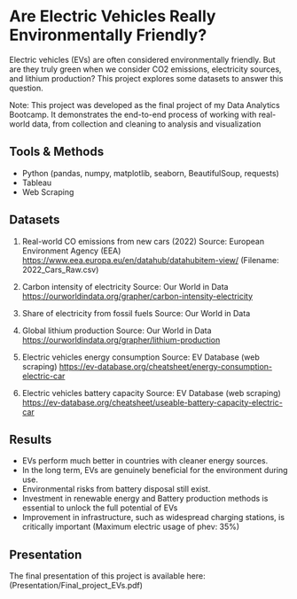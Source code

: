 # Are Electric Vehicles Really Environmentally Friendly?

Electric vehicles (EVs) are often considered environmentally friendly. But are they truly green when we consider CO2 emissions, electricity sources, and lithium production? This project explores some datasets to answer this question.  

Note: This project was developed as the final project of my Data Analytics Bootcamp. It demonstrates the end-to-end process of working with real-world data, from collection and cleaning to analysis and visualization

## Tools & Methods

- Python (pandas, numpy, matplotlib, seaborn, BeautifulSoup, requests)
- Tableau 
- Web Scraping 

## Datasets 

1. Real-world CO emissions from new cars (2022) 
Source: European Environment Agency (EEA) 
https://www.eea.europa.eu/en/datahub/datahubitem-view/ (Filename: 2022_Cars_Raw.csv)

2. Carbon intensity of electricity 
Source: Our World in Data  
https://ourworldindata.org/grapher/carbon-intensity-electricity 

3. Share of electricity from fossil fuels 
Source: Our World in Data  

4. Global lithium production 
Source: Our World in Data 
https://ourworldindata.org/grapher/lithium-production 

5. Electric vehicles energy consumption 
Source: EV Database (web scraping) 
https://ev-database.org/cheatsheet/energy-consumption-electric-car 

6. Electric vehicles battery capacity 
Source: EV Database (web scraping) 
https://ev-database.org/cheatsheet/useable-battery-capacity-electric-car 

## Results

- EVs perform much better in countries with cleaner energy sources.
- In the long term, EVs are genuinely beneficial for the environment during use.
- Environmental risks from battery disposal still exist.
- Investment in renewable energy and Battery production methods is essential to unlock the full potential of EVs
- Improvement in infrastructure, such as widespread charging stations, is critically important (Maximum electric usage of phev:  35%)

## Presentation

The final presentation of this project is available here:  
(Presentation/Final_project_EVs.pdf)

